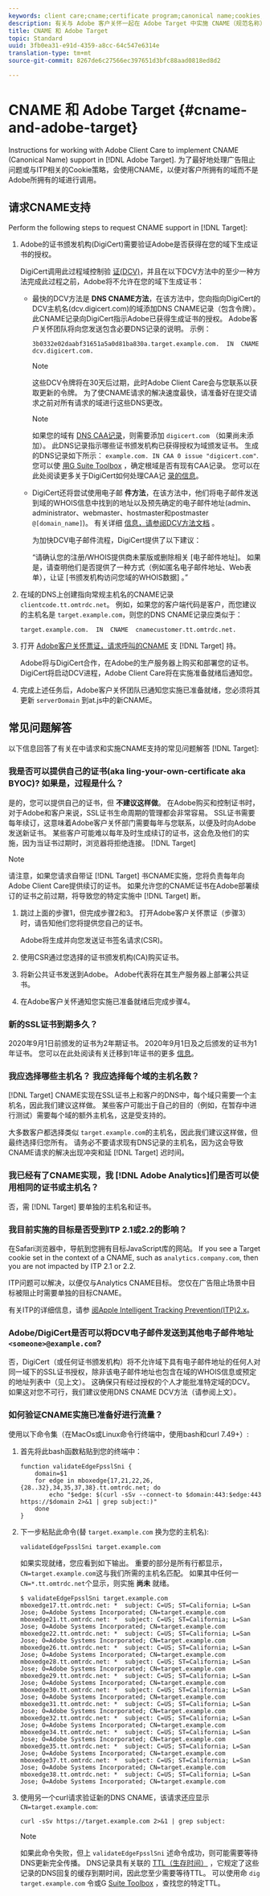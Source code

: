 ```yaml
---
keywords: client care;cname;certificate program;canonical name;cookies;certificate;amc;adobe managed certificate;digicert;domain control validation;dcv
description: 有关与 Adobe 客户关怀一起在 Adobe Target 中实施 CNAME（规范名称）支持的信息。
title: CNAME 和 Adobe Target
topic: Standard
uuid: 3fb0ea31-e91d-4359-a8cc-64c547e6314e
translation-type: tm+mt
source-git-commit: 8267de6c27566ec397651d3bfc88aad0818ed8d2

---
```



# CNAME 和 Adobe Target {#cname-and-adobe-target}

Instructions for working with Adobe Client Care to implement CNAME (Canonical Name) support in [!DNL Adobe Target]. 为了最好地处理广告阻止问题或与ITP相关的Cookie策略，会使用CNAME，以便对客户所拥有的域而不是Adobe所拥有的域进行调用。

## 请求CNAME支持

Perform the following steps to request CNAME support in [!DNL Target]:

1. Adobe的证书颁发机构(DigiCert)需要验证Adobe是否获得在您的域下生成证书的授权。

   DigiCert调用此过程域控制验 [证(DCV)](https://docs.digicert.com/manage-certificates/dv-certificate-enrollment/domain-control-validation-dcv-methods/)，并且在以下DCV方法中的至少一种方法完成此过程之前，Adobe将不允许在您的域下生成证书：

   * 最快的DCV方法是 __DNS CNAME方法__，在该方法中，您向指向DigiCert的DCV主机名(dcv.digicert.com)的域添加DNS CNAME记录（包含令牌）。 此CNAME记录向DigiCert指示Adobe已获得生成证书的授权。 Adobe客户关怀团队将向您发送包含必要DNS记录的说明。 示例：

      ```
      3b0332e02daabf31651a5a0d81ba830a.target.example.com.  IN  CNAME  dcv.digicert.com.
      ```

      >[!NOTE]
      >
      >这些DCV令牌将在30天后过期，此时Adobe Client Care会与您联系以获取更新的令牌。 为了使CNAME请求的解决速度最快，请准备好在提交请求之前对所有请求的域进行这些DNS更改。

      >[!NOTE]
      >
      >如果您的域有 [DNS CAA记录](https://en.wikipedia.org/wiki/DNS_Certification_Authority_Authorization)，则需要添加 `digicert.com` （如果尚未添加）。 此DNS记录指示哪些证书颁发机构已获得授权为域颁发证书。 生成的DNS记录如下所示： `example.com. IN CAA 0 issue "digicert.com"`. 您可以使 [用G Suite Toolbox](https://toolbox.googleapps.com/apps/dig/#CAA) ，确定根域是否有现有CAA记录。 您可以在此处阅读更多关于DigiCert如何处理CAA记 [录的信息](https://docs.digicert.com/manage-certificates/dns-caa-resource-record-check)。

   * DigiCert还将尝试使用电子邮 __件方法__，在该方法中，他们将电子邮件发送到域的WHOIS信息中找到的地址以及预先确定的电子邮件地址(admin、administrator、webmaster、hostmaster和postmaster `@[domain_name]`)。 有关详细 [信息，请参阅DCV方法文档](https://docs.digicert.com/manage-certificates/dv-certificate-enrollment/domain-control-validation-dcv-methods/) 。

      为加快DCV电子邮件流程，DigiCert提供了以下建议：

      “请确认您的注册/WHOIS提供商未蒙版或删除相关 [电子邮件地址]。 如果是，请查明他们是否提供了一种方式（例如匿名电子邮件地址、Web表单），让证 [书颁发机构访问您域的WHOIS数据] 。”

1. 在域的DNS上创建指向常规主机名的CNAME记录 `clientcode.tt.omtrdc.net`。 例如，如果您的客户端代码是客户，而您建议的主机名是 `target.example.com`，则您的DNS CNAME记录应类似于：

   ```
   target.example.com.  IN  CNAME  cnamecustomer.tt.omtrdc.net.
   ```

1. 打开 [Adobe客户关怀票证，请求呼叫的CNAME](https://docs.adobe.com/content/help/en/target/using/cmp-resources-and-contact-information.html#reference_ACA3391A00EF467B87930A450050077C) 支 [!DNL Target] 持。

   Adobe将与DigiCert合作，在Adobe的生产服务器上购买和部署您的证书。 DigiCert将启动DCV进程，Adobe Client Care将在实施准备就绪后通知您。

1. 完成上述任务后，Adobe客户关怀团队已通知您实施已准备就绪，您必须将其更新 `serverDomain` 到at.js中的新CNAME。

## 常见问题解答

以下信息回答了有关在中请求和实施CNAME支持的常见问题解答 [!DNL Target]:

### 我是否可以提供自己的证书(aka ling-your-own-certificate aka BYOC)? 如果是，过程是什么？

是的，您可以提供自己的证书，但 __不建议这样做__。 在Adobe购买和控制证书时，对于Adobe和客户来说，SSL证书生命周期的管理都会非常容易。 SSL证书需要每年续订，这意味着Adobe客户关怀部门需要每年与您联系，以便及时向Adobe发送新证书。 某些客户可能难以每年及时生成续订的证书，这会危及他们的实施，因为当证书过期时，浏览器将拒绝连接。 [!DNL Target]

>[!NOTE]
>
>请注意，如果您请求自带证 [!DNL Target] 书CNAME实施，您将负责每年向Adobe Client Care提供续订的证书。 如果允许您的CNAME证书在Adobe部署续订的证书之前过期，将导致您的特定实施中 [!DNL Target] 断。

1. 跳过上面的步骤1，但完成步骤2和3。 打开Adobe客户关怀票证（步骤3）时，请告知他们您将提供您自己的证书。

   Adobe将生成并向您发送证书签名请求(CSR)。

1. 使用CSR通过您选择的证书颁发机构(CA)购买证书。

1. 将新公共证书发送到Adobe。 Adobe代表将在其生产服务器上部署公共证书。

1. 在Adobe客户关怀通知您实施已准备就绪后完成步骤4。

### 新的SSL证书到期多久？

2020年9月1日前颁发的证书为2年期证书。 2020年9月1日及之后颁发的证书为1年证书。 您可以在此处阅读有关迁移到1年证书的更多 [信息](https://www.digicert.com/position-on-1-year-certificates)。

### 我应选择哪些主机名？ 我应选择每个域的主机名数？

[!DNL Target] CNAME实现在SSL证书上和客户的DNS中，每个域只需要一个主机名，因此我们建议这样做。 某些客户可能出于自己的目的（例如，在暂存中进行测试）需要每个域的额外主机名，这是受支持的。

大多数客户都选择类似 `target.example.com`的主机名，因此我们建议这样做，但最终选择归您所有。 请务必不要请求现有DNS记录的主机名，因为这会导致CNAME请求的解决出现冲突和延 [!DNL Target] 迟时间。

### 我已经有了CNAME实现，我 [!DNL Adobe Analytics]们是否可以使用相同的证书或主机名？

否，需 [!DNL Target] 要单独的主机名和证书。

### 我目前实施的目标是否受到ITP 2.1或2.2的影响？

在Safari浏览器中，导航到您拥有目标JavaScript库的网站。 If you see a Target cookie set in the context of a CNAME, such as `analytics.company.com`, then you are not impacted by ITP 2.1 or 2.2.

ITP问题可以解决，以便仅与Analytics CNAME目标。 您仅在广告阻止场景中目标被阻止时需要单独的目标CNAME。

有关ITP的详细信息，请参 [阅Apple Intelligent Tracking Prevention(ITP)2.x](/help/c-implementing-target/c-considerations-before-you-implement-target/c-privacy/apple-itp-2x.md)。

### Adobe/DigiCert是否可以将DCV电子邮件发送到其他电子邮件地址 `<someone>@example.com`?

否，DigiCert（或任何证书颁发机构）将不允许域下具有电子邮件地址的任何人对同一域下的SSL证书授权，除非该电子邮件地址也包含在域的WHOIS信息或预定的地址列表中（见上文）。 这确保只有经过授权的个人才能批准特定域的DCV。 如果这对您不可行，我们建议使用DNS CNAME DCV方法（请参阅上文）。

### 如何验证CNAME实施已准备好进行流量？

使用以下命令集（在MacOs或Linux命令行终端中，使用bash和curl 7.49+）:

1. 首先将此bash函数粘贴到您的终端中：

   ```
   function validateEdgeFpsslSni {
       domain=$1
       for edge in mboxedge{17,21,22,26,{28..32},34,35,37,38}.tt.omtrdc.net; do
           echo "$edge: $(curl -sSv --connect-to $domain:443:$edge:443 https://$domain 2>&1 | grep subject:)"
       done
   }
   ```

1. 下一步粘贴此命令(替 `target.example.com` 换为您的主机名):

   ```
   validateEdgeFpsslSni target.example.com
   ```

   如果实现就绪，您应看到如下输出。 重要的部分是所有行都显示， `CN=target.example.com`这与我们所需的主机名匹配。 如果其中任何一 `CN=*.tt.omtrdc.net`个显示，则实施 **尚未** 就绪。

   ```
   $ validateEdgeFpsslSni target.example.com
   mboxedge17.tt.omtrdc.net: *  subject: C=US; ST=California; L=San Jose; O=Adobe Systems Incorporated; CN=target.example.com
   mboxedge21.tt.omtrdc.net: *  subject: C=US; ST=California; L=San Jose; O=Adobe Systems Incorporated; CN=target.example.com
   mboxedge22.tt.omtrdc.net: *  subject: C=US; ST=California; L=San Jose; O=Adobe Systems Incorporated; CN=target.example.com
   mboxedge26.tt.omtrdc.net: *  subject: C=US; ST=California; L=San Jose; O=Adobe Systems Incorporated; CN=target.example.com
   mboxedge28.tt.omtrdc.net: *  subject: C=US; ST=California; L=San Jose; O=Adobe Systems Incorporated; CN=target.example.com
   mboxedge29.tt.omtrdc.net: *  subject: C=US; ST=California; L=San Jose; O=Adobe Systems Incorporated; CN=target.example.com
   mboxedge30.tt.omtrdc.net: *  subject: C=US; ST=California; L=San Jose; O=Adobe Systems Incorporated; CN=target.example.com
   mboxedge31.tt.omtrdc.net: *  subject: C=US; ST=California; L=San Jose; O=Adobe Systems Incorporated; CN=target.example.com
   mboxedge32.tt.omtrdc.net: *  subject: C=US; ST=California; L=San Jose; O=Adobe Systems Incorporated; CN=target.example.com
   mboxedge34.tt.omtrdc.net: *  subject: C=US; ST=California; L=San Jose; O=Adobe Systems Incorporated; CN=target.example.com
   mboxedge35.tt.omtrdc.net: *  subject: C=US; ST=California; L=San Jose; O=Adobe Systems Incorporated; CN=target.example.com
   mboxedge37.tt.omtrdc.net: *  subject: C=US; ST=California; L=San Jose; O=Adobe Systems Incorporated; CN=target.example.com
   mboxedge38.tt.omtrdc.net: *  subject: C=US; ST=California; L=San Jose; O=Adobe Systems Incorporated; CN=target.example.com
   ```

1. 使用另一个curl请求验证新的DNS CNAME，该请求还应显示 `CN=target.example.com`:

   ```
   curl -sSv https://target.example.com 2>&1 | grep subject:
   ```

   >[!NOTE]
   >
   >如果此命令失败，但上 `validateEdgeFpsslSni` 述命令成功，则可能需要等待DNS更新完全传播。 DNS记录具有关联的 [TTL（生存时间）](https://en.wikipedia.org/wiki/Time_to_live#DNS_records) ，它规定了这些记录的DNS回复的缓存到期时间，因此您至少需要等待TTL。 可以使用命 `dig target.example.com` 令或G [Suite Toolbox](https://toolbox.googleapps.com/apps/dig/#CNAME) ，查找您的特定TTL。
